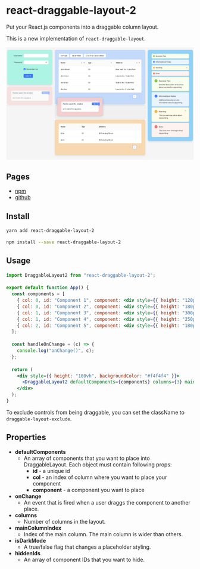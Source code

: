 # react-draggable-layout-2

Put your React.js components into a draggable column layout.

This is a new implementation of `react-draggable-layout`.

![alt text](screenshot.png)

## Pages

- [npm](https://www.npmjs.com/package/react-draggable-layout-2)
- [github](https://github.com/dsocha/react-draggable-layout-2)

## Install

```bash
yarn add react-draggable-layout-2
```

```bash
npm install --save react-draggable-layout-2
```

## Usage

```jsx
import DraggableLayout2 from "react-draggable-layout-2";

export default function App() {
  const components = [
    { col: 0, id: "Component 1", component: <div style={{ height: "120px", backgroundColor: "rgb(125 211 252)", borderRadius: "1rem", padding: "24px", boxShadow: "0 8px 10px -4px #cccccc" }}>Component #1</div> },
    { col: 0, id: "Component 2", component: <div style={{ height: "180px", backgroundColor: "rgb(153 246 228)", borderRadius: "1rem", padding: "24px", boxShadow: "0 8px 10px -4px #cccccc" }}>Component #2</div> },
    { col: 1, id: "Component 3", component: <div style={{ height: "300px", backgroundColor: "rgb(254 202 202)", borderRadius: "1rem", padding: "24px", boxShadow: "0 8px 10px -4px #cccccc" }}>Component #3</div> },
    { col: 1, id: "Component 4", component: <div style={{ height: "250px", backgroundColor: "rgb(191 219 254)", borderRadius: "1rem", padding: "24px", boxShadow: "0 8px 10px -4px #cccccc" }}>Component #4</div> },
    { col: 2, id: "Component 5", component: <div style={{ height: "180px", backgroundColor: "rgb(254 215 170)", borderRadius: "1rem", padding: "24px", boxShadow: "0 8px 10px -4px #cccccc" }}>Component #5</div> },
  ];

  const handleOnChange = (c) => {
    console.log("onChange()", c);
  };

  return (
    <div style={{ height: "100vh", backgroundColor: "#f4f4f4" }}>
      <DraggableLayout2 defaultComponents={components} columns={3} mainColumnIndex={1} onChange={handleOnChange} />
    </div>
  );
}
```

To exclude controls from being draggable, you can set the className to `draggable-layout-exclude`.

## Properties

- **defaultComponents**
  - An array of components that you want to place into DraggableLayout. Each object must contain following props:
    - **id** - a unique id
    - **col** - an index of column where you want to place your component
    - **component** - a component you want to place
- **onChange**
  - An event that is fired when a user draggs the component to another place.
- **columns**
  - Number of columns in the layout.
- **mainColumnIndex**
  - Index of the main column. The main column is wider than others.
- **isDarkMode**
  - A true/false flag that changes a placeholder styling.
- **hiddenIds**
  - An array of component IDs that you want to hide.
